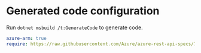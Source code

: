 # Generated code configuration

Run `dotnet msbuild /t:GenerateCode` to generate code.

``` yaml
azure-arm: true
require: https://raw.githubusercontent.com/Azure/azure-rest-api-specs/7fe24f57e1d0e3560535be0730db43feb3239a36/specification/graphrbac/data-plane/readme.md
```
